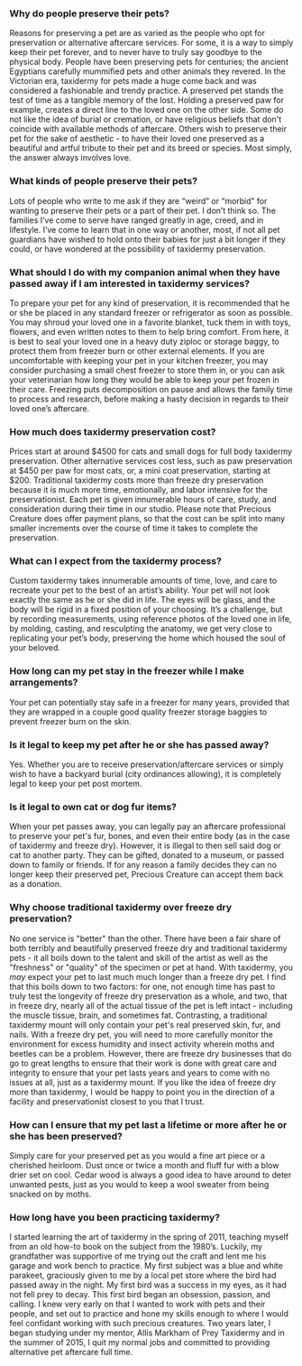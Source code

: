 ### Why do people preserve their pets?

Reasons for preserving a pet are as varied as the people who opt for preservation or alternative aftercare services. For some, it is a way to simply keep their pet forever, and to never have to truly say goodbye to the physical body. People have been preserving pets for centuries; the ancient Egyptians carefully mummified pets and other animals they revered. In the Victorian era, taxidermy for pets made a huge come back and was considered a fashionable and trendy practice. A preserved pet stands the test of time as a tangible memory of the lost. Holding a preserved paw for example, creates a direct line to the loved one on the other side. Some do not like the idea of burial or cremation, or have religious beliefs that don't coincide with available methods of aftercare. Others wish to preserve their pet for the sake of aesthetic - to have their loved one preserved as a beautiful and artful tribute to their pet and its breed or species. Most simply, the answer always involves love.

### What kinds of people preserve their pets?

Lots of people who write to me ask if they are “weird” or “morbid” for wanting to preserve their pets or a part of their pet. I don’t think so. The families I’ve come to serve have ranged greatly in age, creed, and in lifestyle. I’ve come to learn that in one way or another, most, if not all pet guardians have wished to hold onto their babies for just a bit longer if they could, or have wondered at the possibility of taxidermy preservation. 

### What should I do with my companion animal when they have passed away if I am interested in taxidermy services?

To prepare your pet for any kind of preservation, it is recommended that he or she be placed in any standard freezer or refrigerator as soon as possible. You may shroud your loved one in a favorite blanket, tuck them in with toys, flowers, and even written notes to them to help bring comfort. From here, it is best to seal your loved one in a heavy duty ziploc or storage baggy, to protect them from freezer burn or other external elements. If you are uncomfortable with keeping your pet in your kitchen freezer, you may consider purchasing a small chest freezer to store them in, or you can ask your veterinarian how long they would be able to keep your pet frozen in their care. Freezing puts decomposition on pause and allows the family time to process and research, before making a hasty decision in regards to their loved one’s aftercare. 

### How much does taxidermy preservation cost?

Prices start at around $4500 for cats and small dogs for full body taxidermy preservation. Other alternative services cost less, such as paw preservation at $450 per paw for most cats, or, a mini coat preservation, starting at $200. Traditional taxidermy costs more than freeze dry preservation because it is much more time, emotionally, and labor intensive for the preservationist. Each pet is given innumerable hours of care, study, and consideration during their time in our studio. Please note that Precious Creature does offer payment plans, so that the cost can be split into many smaller increments over the course of time it takes to complete the preservation.

### What can I expect from the taxidermy process?

Custom taxidermy takes innumerable amounts of time, love, and care to recreate your pet to the best of an artist’s ability. Your pet will not look exactly the same as he or she did in life. The eyes will be glass, and the body will be rigid in a fixed position of your choosing. It’s a challenge, but by recording measurements, using reference photos of the loved one in life, by molding, casting, and resculpting the anatomy, we get very close to replicating your pet’s body, preserving the home which housed the soul of your beloved. 

### How long can my pet stay in the freezer while I make arrangements?

Your pet can potentially stay safe in a freezer for many years, provided that they are wrapped in a couple good quality freezer storage baggies to prevent freezer burn on the skin. 

### Is it legal to keep my pet after he or she has passed away? 

Yes. Whether you are to receive preservation/aftercare services or simply wish to have a backyard burial (city ordinances allowing), it is completely legal to keep your pet post mortem.

### Is it legal to own cat or dog fur items?

When your pet passes away, you can legally pay an aftercare professional to preserve your pet's fur, bones, and even their entire body (as in the case of taxidermy and freeze dry). However, it is illegal to then sell said dog or cat to another party. They can be gifted, donated to a museum, or passed down to family or friends. If for any reason a family decides they can no longer keep their preserved pet, Precious Creature can accept them back as a donation.

### Why choose traditional taxidermy over freeze dry preservation?

No one service is "better" than the other. There have been a fair share of both terribly and beautifully preserved freeze dry and traditional taxidermy pets - it all boils down to the talent and skill of the artist as well as the "freshness" or "quality" of the specimen or pet at hand. With taxidermy, you *may* expect your pet to last much much longer than a freeze dry pet. I find that this boils down to two factors: for one, not enough time has past to truly test the longevity of freeze dry preservation as a whole, and two, that in freeze dry, nearly all of the actual tissue of the pet is left intact - including the muscle tissue, brain, and sometimes fat. Contrasting, a traditional taxidermy mount will only contain your pet's real preserved skin, fur, and nails. With a freeze dry pet, you will need to more carefully monitor the environment for excess humidity and insect activity wherein moths and beetles can be a problem. However, there are freeze dry businesses that do go to great lengths to ensure that their work is done with great care and integrity to ensure that your pet lasts years and years to come with no issues at all, just as a taxidermy mount. If you like the idea of freeze dry more than taxidermy, I would be happy to point you in the direction of a facility and preservationist closest to you that I trust. 

### How can I ensure that my pet last a lifetime or more after he or she has been preserved?

Simply care for your preserved pet as you would a fine art piece or a cherished heirloom. Dust once or twice a month and fluff fur with a blow drier set on cool. Cedar wood is always a good idea to have around to deter unwanted pests, just as you would to keep a wool sweater from being snacked on by moths. 

### How long have you been practicing taxidermy? 

I started learning the art of taxidermy in the spring of 2011, teaching myself from an old how-to book on the subject from the 1980’s. Luckily, my grandfather was supportive of me trying out the craft and lent me his garage and work bench to practice. My first subject was a blue and white parakeet, graciously given to me by a local pet store where the bird had passed away in the night. My first bird was a success in my eyes, as it had not fell prey to decay. This first bird began an obsession, passion, and calling. I knew very early on that I wanted to work with pets and their people, and set out to practice and hone my skills enough to where I would feel confidant working with such precious creatures. Two years later, I began studying under my mentor, Allis Markham of Prey Taxidermy and in the summer of 2015, I quit my normal jobs and committed to providing alternative pet aftercare full time. 
